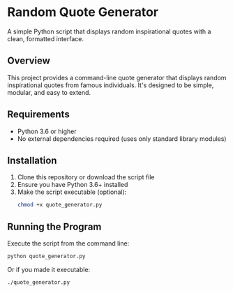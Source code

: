# Random Quote Generator

A simple Python script that displays random inspirational quotes with a clean, formatted interface.

## Overview

This project provides a command-line quote generator that displays random inspirational quotes from famous individuals. It's designed to be simple, modular, and easy to extend.

## Requirements

- Python 3.6 or higher
- No external dependencies required (uses only standard library modules)

## Installation

1. Clone this repository or download the script file
2. Ensure you have Python 3.6+ installed
3. Make the script executable (optional):
   ```bash
   chmod +x quote_generator.py
   ```

## Running the Program

Execute the script from the command line:

```bash
python quote_generator.py
```

Or if you made it executable:

```bash
./quote_generator.py
```
